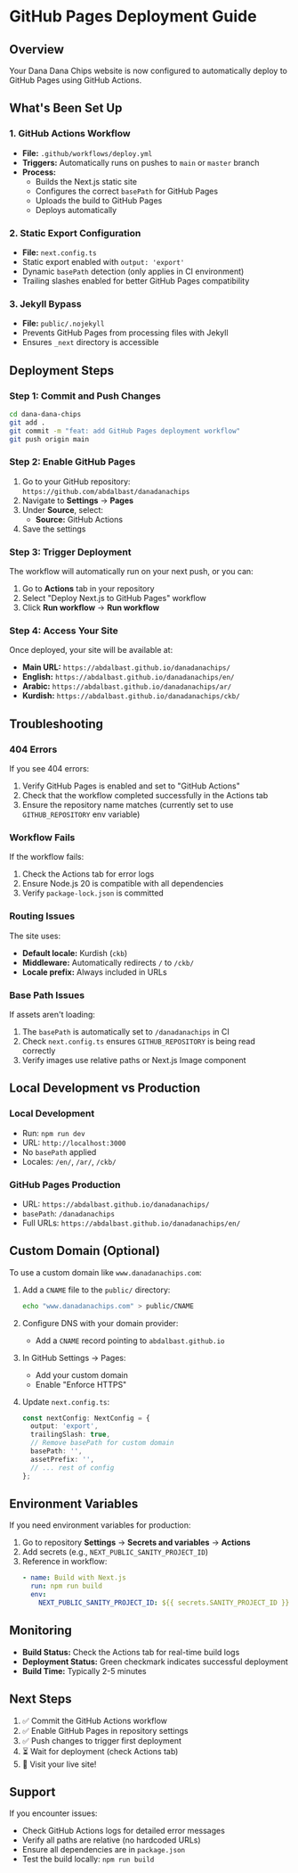 # GitHub Pages Deployment Guide

## Overview
Your Dana Dana Chips website is now configured to automatically deploy to GitHub Pages using GitHub Actions.

## What's Been Set Up

### 1. GitHub Actions Workflow
- **File:** `.github/workflows/deploy.yml`
- **Triggers:** Automatically runs on pushes to `main` or `master` branch
- **Process:**
  - Builds the Next.js static site
  - Configures the correct `basePath` for GitHub Pages
  - Uploads the build to GitHub Pages
  - Deploys automatically

### 2. Static Export Configuration
- **File:** `next.config.ts`
- Static export enabled with `output: 'export'`
- Dynamic `basePath` detection (only applies in CI environment)
- Trailing slashes enabled for better GitHub Pages compatibility

### 3. Jekyll Bypass
- **File:** `public/.nojekyll`
- Prevents GitHub Pages from processing files with Jekyll
- Ensures `_next` directory is accessible

## Deployment Steps

### Step 1: Commit and Push Changes
```bash
cd dana-dana-chips
git add .
git commit -m "feat: add GitHub Pages deployment workflow"
git push origin main
```

### Step 2: Enable GitHub Pages
1. Go to your GitHub repository: `https://github.com/abdalbast/danadanachips`
2. Navigate to **Settings** → **Pages**
3. Under **Source**, select:
   - **Source:** GitHub Actions
4. Save the settings

### Step 3: Trigger Deployment
The workflow will automatically run on your next push, or you can:
1. Go to **Actions** tab in your repository
2. Select "Deploy Next.js to GitHub Pages" workflow
3. Click **Run workflow** → **Run workflow**

### Step 4: Access Your Site
Once deployed, your site will be available at:
- **Main URL:** `https://abdalbast.github.io/danadanachips/`
- **English:** `https://abdalbast.github.io/danadanachips/en/`
- **Arabic:** `https://abdalbast.github.io/danadanachips/ar/`
- **Kurdish:** `https://abdalbast.github.io/danadanachips/ckb/`

## Troubleshooting

### 404 Errors
If you see 404 errors:
1. Verify GitHub Pages is enabled and set to "GitHub Actions"
2. Check that the workflow completed successfully in the Actions tab
3. Ensure the repository name matches (currently set to use `GITHUB_REPOSITORY` env variable)

### Workflow Fails
If the workflow fails:
1. Check the Actions tab for error logs
2. Ensure Node.js 20 is compatible with all dependencies
3. Verify `package-lock.json` is committed

### Routing Issues
The site uses:
- **Default locale:** Kurdish (`ckb`)
- **Middleware:** Automatically redirects `/` to `/ckb/`
- **Locale prefix:** Always included in URLs

### Base Path Issues
If assets aren't loading:
1. The `basePath` is automatically set to `/danadanachips` in CI
2. Check `next.config.ts` ensures `GITHUB_REPOSITORY` is being read correctly
3. Verify images use relative paths or Next.js Image component

## Local Development vs Production

### Local Development
- Run: `npm run dev`
- URL: `http://localhost:3000`
- No `basePath` applied
- Locales: `/en/`, `/ar/`, `/ckb/`

### GitHub Pages Production
- URL: `https://abdalbast.github.io/danadanachips/`
- `basePath`: `/danadanachips`
- Full URLs: `https://abdalbast.github.io/danadanachips/en/`

## Custom Domain (Optional)

To use a custom domain like `www.danadanachips.com`:

1. Add a `CNAME` file to the `public/` directory:
   ```bash
   echo "www.danadanachips.com" > public/CNAME
   ```

2. Configure DNS with your domain provider:
   - Add a `CNAME` record pointing to `abdalbast.github.io`

3. In GitHub Settings → Pages:
   - Add your custom domain
   - Enable "Enforce HTTPS"

4. Update `next.config.ts`:
   ```typescript
   const nextConfig: NextConfig = {
     output: 'export',
     trailingSlash: true,
     // Remove basePath for custom domain
     basePath: '',
     assetPrefix: '',
     // ... rest of config
   };
   ```

## Environment Variables

If you need environment variables for production:
1. Go to repository **Settings** → **Secrets and variables** → **Actions**
2. Add secrets (e.g., `NEXT_PUBLIC_SANITY_PROJECT_ID`)
3. Reference in workflow:
   ```yaml
   - name: Build with Next.js
     run: npm run build
     env:
       NEXT_PUBLIC_SANITY_PROJECT_ID: ${{ secrets.SANITY_PROJECT_ID }}
   ```

## Monitoring

- **Build Status:** Check the Actions tab for real-time build logs
- **Deployment Status:** Green checkmark indicates successful deployment
- **Build Time:** Typically 2-5 minutes

## Next Steps

1. ✅ Commit the GitHub Actions workflow
2. ✅ Enable GitHub Pages in repository settings
3. ✅ Push changes to trigger first deployment
4. ⏳ Wait for deployment (check Actions tab)
5. 🎉 Visit your live site!

## Support

If you encounter issues:
- Check GitHub Actions logs for detailed error messages
- Verify all paths are relative (no hardcoded URLs)
- Ensure all dependencies are in `package.json`
- Test the build locally: `npm run build`

